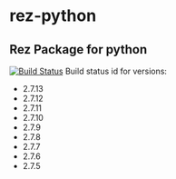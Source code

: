 # rez-python
Rez Package for python
----
[![Build Status](https://travis-ci.org/piratecrew/rez-python.svg?branch=master)](https://travis-ci.org/piratecrew/rez-python)
Build status id for versions:
  - 2.7.13
  - 2.7.12
  - 2.7.11
  - 2.7.10
  - 2.7.9
  - 2.7.8
  - 2.7.7
  - 2.7.6
  - 2.7.5
